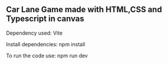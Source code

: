 ## Car Lane Game made with HTML,CSS and Typescript in canvas

Dependency used:
Vite

Install dependencies:
npm install

To run the code use:
npm run dev
